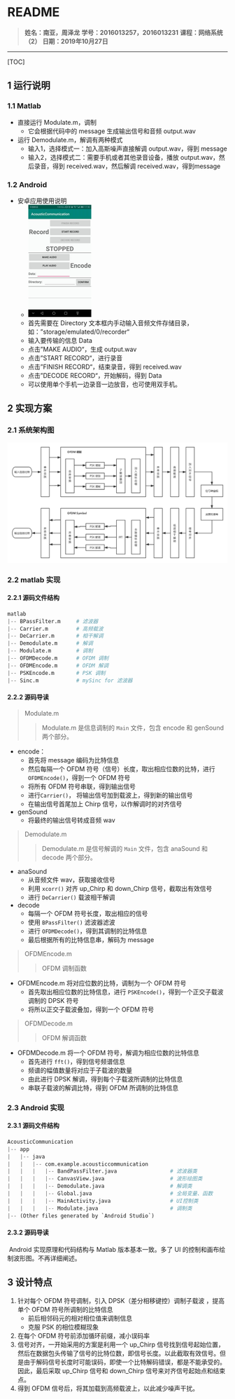 

# README

> **姓名：南亚，周泽龙**
> **学号：2016013257，2016013231**
> **课程：网络系统（2）**
> **日期：2019年10月27日**

------

[TOC]

## 1 运行说明

### 1.1 Matlab

* 直接运行 Modulate.m，调制
  * 它会根据代码中的 message 生成输出信号和音频 output.wav
* 运行 Demodulate.m，解调有两种模式
  * 输入1，选择模式一：加入高斯噪声直接解调 output.wav，得到 message
  * 输入2，选择模式二：需要手机或者其他录音设备，播放 output.wav，然后录音，得到 received.wav，然后解调 received.wav，得到message

### 1.2 Android

* 安卓应用使用说明
  * <img src="assets/apk.jpg" alt="apk" style="zoom: 25%;" />
  * 首先需要在 Directory 文本框内手动输入音频文件存储目录，如：”storage/emulated/0/recorder“
  * 输入要传输的信息 Data
  * 点击”MAKE AUDIO“，生成 output.wav
  * 点击”START RECORD“，进行录音
  * 点击”FINISH RECORD“，结束录音，得到 received.wav
  * 点击”DECODE RECORD“，开始解码，得到 Data
  * 可以使用单个手机一边录音一边放音，也可使用双手机。



## 2 实现方案

### 2.1 系统架构图

![系统架构](assets/系统架构.png)

### 2.2 matlab 实现

#### 2.2.1 源码文件结构

```python
matlab
|-- BPassFilter.m     # 滤波器
|-- Carrier.m		  # 高频载波
|-- DeCarrier.m	      # 相干解调
|-- Demodulate.m	  # 解调
|-- Modulate.m        # 调制
|-- OFDMDecode.m	  # OFDM 调制
|-- OFDMEncode.m	  # OFDM 解调
|-- PSKEncode.m		  # PSK 调制
|-- Sinc.m            # mySinc for 滤波器
```

#### 2.2.2 源码导读

> Modulate.m
>
> > Modulate.m 是信息调制的 `Main` 文件，包含 encode 和 genSound 两个部分。

* encode：
  * 首先将 message 编码为比特信息
  * 然后每隔一个 OFDM 符号（信号）长度，取出相应位数的比特，进行 `OFDMEncode()`，得到一个 OFDM 符号
  * 将所有 OFDM 符号串联，得到输出信号
  * 进行`Carrier()`， 将输出信号加到载波上，得到新的输出信号
  * 在输出信号首尾加上 Chirp 信号，以作解调时的对齐信号
* genSound
  * 将最终的输出信号转成音频 wav



> Demodulate.m
>
> > Demodulate.m 是信号解调的 `Main` 文件，包含 anaSound 和 decode 两个部分。

* anaSound
  * 从音频文件 wav，获取接收信号
  * 利用 `xcorr()` 对齐 up_Chirp 和 down_Chirp 信号，截取出有效信号
  * 进行 `DeCarrier()` 载波相干解调
* decode
  * 每隔一个 OFDM 符号长度，取出相应的信号
  * 使用 `BPassFilter()` 滤波器滤波
  * 进行 `OFDMDecode()`，得到其调制的比特信息
  * 最后根据所有的比特信息串，解码为 message 



> OFDMEncode.m
>
> > OFDM 调制函数 

* OFDMEncode.m 将对应位数的比特，调制为一个 OFDM 符号
  * 首先取出相应位数的比特信息，进行 `PSKEncode()`，得到一个正交子载波调制的 DPSK 符号
  * 将所以正交子载波叠加，得到一个 OFDM 符号



> OFDMDecode.m
>
> > OFDM 解调函数

* OFDMDecode.m 将一个 OFDM 符号，解调为相应位数的比特信息
  * 首先进行 `fft()`，得到信号频谱信息
  * 频谱的幅值数量将对应于子载波的数量
  * 由此进行 DPSK 解调，得到每个子载波所调制的比特信息
  * 串联子载波的解调比特，得到 OFDM 所调制的比特信息



### 2.3 Android 实现

#### 2.3.1 源码文件结构

```python
AcousticCommunication
|-- app
|	|-- java
|	|	|-- com.example.acousticcommunication
|	|	|	|-- BandPassFilter.java					# 滤波器类
|	|	|	|-- CanvasView.java						# 波形绘图类
|	|	|	|-- Demodulate.java						# 解调类
|	|	|	|-- Global.java							# 全局变量、函数
|	|	|	|-- MainActivity.java					# UI控制类
|	|	|	|-- Modulate.java						# 调制类
|-- (Other files generated by `Android Studio`)
```

#### 2.3.2 源码导读

​		Android 实现原理和代码结构与 Matlab 版本基本一致。多了 UI 的控制和画布绘制波形图。不再详细阐述。



## 3 设计特点

1. 针对每个 OFDM 符号调制，引入 DPSK（差分相移键控）调制子载波  ，提高单个 OFDM 符号所调制的比特信息
   * 前后相邻码元的相对相位值来调制信息
   * 克服 PSK 的相位模糊现象
2. 在每个 OFDM 符号前添加循环前缀，减小误码率
3. 信号对齐，一开始采用的方案是利用一个 up_Chirp 信号找到信号起始位置，然后在数据包头传输了信号的比特位数，即信号长度。以此截取有效信号。但是由于解码信号长度时可能误码，即使一个比特解码错误，都是不能承受的。因此，最后采取 up_Chirp 信号和 down_Chirp 信号来对齐信号起始点和结束点。
4. 得到 OFDM 信号后，将其加载到高频载波上，以此减少噪声干扰。


